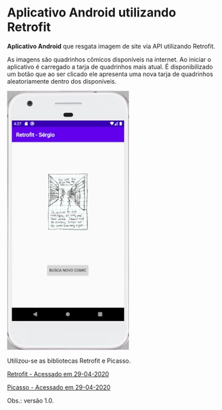 # Aplicativo Android utilizando Retrofit

**Aplicativo Android** que resgata imagem de site via API utilizando Retrofit.

As imagens são quadrinhos cômicos disponíveis na internet. 
Ao iniciar o aplicativo é carregado a tarja de quadrinhos mais atual.
É disponibilizado um botão que ao ser clicado ele apresenta uma nova tarja de quadrinhos
aleatoriamente dentro dos disponíveis.

<img src="https://github.com/shnonomura/comic/blob/master/Android%20-%20comic.JPG" alt="Aplicativo Android - quadrinhos cômicos utilizando Retrofit e Picasso" style="text-align:center">

Utilizou-se as bibliotecas Retrofit e Picasso.

[Retrofit - Acessado em 29-04-2020](https://square.github.io/retrofit/)

[Picasso - Acessado em 29-04-2020](https://github.com/square/picasso)

Obs.: versão 1.0.

